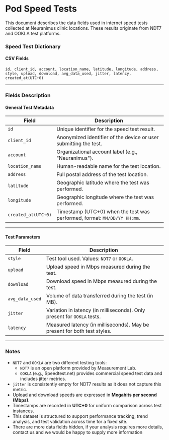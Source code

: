 # Pod Speed Tests

This document describes the data fields used in internet speed tests collected at Neuranimus clinic locations. These results originate from NDT7 and OOKLA test platforms.

### Speed Test Dictionary

#### CSV Fields

```csv
id, client_id, account, location_name, latitude, longitude, address, style, upload, download, avg_data_used, jitter, latency, created_at(UTC+0)
```

---

### Fields Description

#### General Test Metadata

| Field               | Description                                                                 |
|---------------------|-----------------------------------------------------------------------------|
| `id`                | Unique identifier for the speed test result.                                |
| `client_id`         | Anonymized identifier of the device or user submitting the test.            |
| `account`           | Organizational account label (e.g., "Neuranimus").                          |
| `location_name`     | Human-readable name for the test location.                                  |
| `address`           | Full postal address of the test location.                                   |
| `latitude`          | Geographic latitude where the test was performed.                           |
| `longitude`         | Geographic longitude where the test was performed.                          |
| `created_at(UTC+0)` | Timestamp (UTC+0) when the test was performed, format: `MM/DD/YY HH:mm`.    |

---

#### Test Parameters

| Field           | Description                                                                 |
|------------------|-----------------------------------------------------------------------------|
| `style`          | Test tool used. Values: `NDT7` or `OOKLA`.                                  |
| `upload`         | Upload speed in Mbps measured during the test.                              |
| `download`       | Download speed in Mbps measured during the test.                            |
| `avg_data_used`  | Volume of data transferred during the test (in MB).                         |
| `jitter`         | Variation in latency (in milliseconds). Only present for `OOKLA` tests.     |
| `latency`        | Measured latency (in milliseconds). May be present for both test styles.    |

---

### Notes

- `NDT7` and `OOKLA` are two different testing tools:
  - `NDT7` is an open platform provided by Measurement Lab.
  - `OOKLA` (e.g., Speedtest.net) provides commercial speed test data and includes jitter metrics.
- `jitter` is consistently empty for NDT7 results as it does not capture this metric.
- Upload and download speeds are expressed in **Megabits per second (Mbps)**.
- Timestamps are recorded in **UTC+0** for uniform comparison across test instances.
- This dataset is structured to support performance tracking, trend analysis, and test validation across time for a fixed site.
- There are more data fields hidden, if your analysis requires more details, contact us and we would be happy to supply more information
